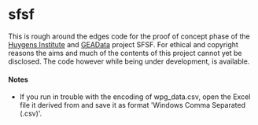 # sfsf

This is rough around the edges code for the proof of concept phase of the [Huygens Institute](http://huygens.knaw.nl) and [GEAData](http://www.geadata.nl/) project SFSF. For ethical and copyright reasons the aims and much of the contents of this project cannot yet be disclosed. The code however while being under development, is available. 

#### Notes

* If you run in trouble with the encoding of wpg_data.csv, open the Excel file it derived from and save it as format 'Windows Comma Separated (.csv)'.

